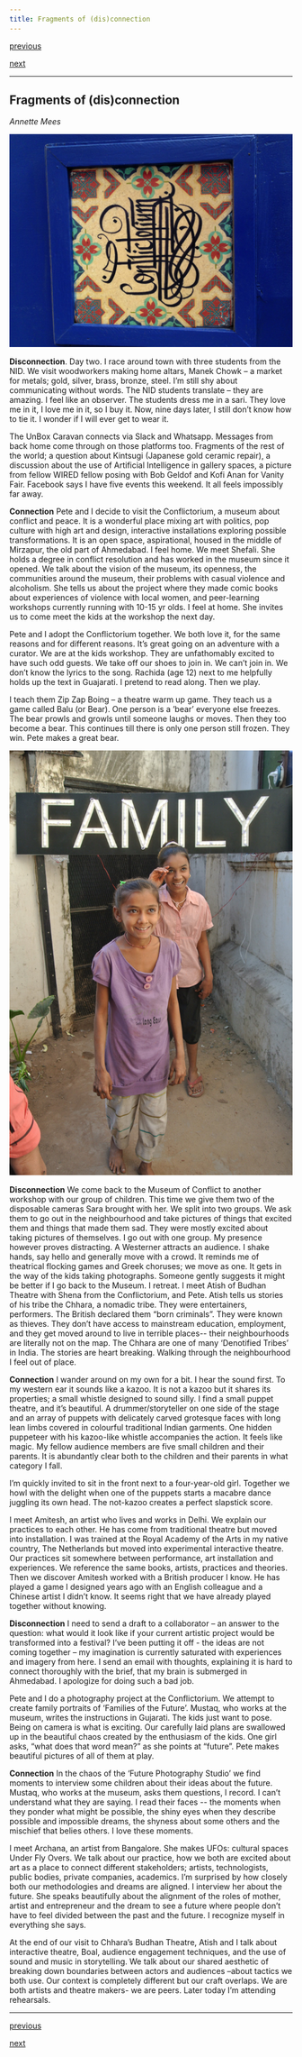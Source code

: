 ```yaml
---
title: Fragments of (dis)connection
---
```


<div id="nav">
  <p class="alignleft"><a href="1_05.html">previous</a></p>
  <p class="alignright"><a href="2_01.html">next</a></p>
  <div style="clear: both;"></div>
</div>

---

## Fragments of (dis)connection
_Annette Mees_

![](images/05.jpg)

**Disconnection**.
Day two. I race around town with three students from the NID. We visit woodworkers making home altars, Manek Chowk – a market for metals; gold, silver, brass, bronze, steel. I’m still shy about communicating without words.  The NID students translate – they are amazing. I feel like an observer.  The students dress me in a sari. They love me in it, I love me in it, so I buy it. Now, nine days later, I still don’t know how to tie it. I wonder if I will ever get to wear it.

The UnBox Caravan connects via Slack and Whatsapp. Messages from back home come through on those platforms too. Fragments of the rest of the world; a question about Kintsugi (Japanese gold ceramic repair), a discussion about the use of Artificial Intelligence in gallery spaces, a picture from fellow WIRED fellow posing with Bob Geldof and Kofi Anan for Vanity Fair. Facebook says I have five events this weekend. It all feels impossibly far away.

**Connection**
Pete and I decide to visit the Conflictorium, a museum about conflict and peace. It is a wonderful place mixing art with politics, pop culture with high art and design, interactive installations exploring possible transformations. It is an open space, aspirational, housed in the middle of Mirzapur, the old part of Ahmedabad. I feel home. We meet Shefali. She holds a degree in conflict resolution and has worked in the museum since it opened. We talk about the vision of the museum,
its openness, the communities around the museum, their problems with casual violence and alcoholism. She tells  us about the project where they made comic books about
experiences of violence with local women, and peer-learning workshops currently running with 10-15 yr olds. I feel at home.  She invites us to come meet the kids at the workshop the next day.

Pete and I adopt the Conflictorium together. We both love  it, for the same reasons and for different reasons. It’s great going on an adventure with a curator. We are at the kids workshop. They are unfathomably excited to have such odd guests. We take off our shoes to join in. We can’t join in. We don’t know the lyrics to the song. Rachida (age 12) next to me helpfully holds up the text in Guajarati. I pretend to read along. Then we play.

I teach them Zip Zap Boing – a theatre warm up game. They teach us a game called Balu (or Bear). One person is a ’bear’ everyone else freezes. The bear prowls and growls until someone laughs or moves. Then they too become a bear. This continues till there is only one person still frozen. They win. Pete makes a great bear.

![](images/06.jpg)

**Disconnection**
We come back to the Museum of Conflict to another workshop with our group of children. This time we give them two of the disposable cameras Sara brought with  her. We split into two groups. We ask them to go out in   the neighbourhood and take pictures of things that excited them and things that made them sad. They were mostly excited about taking pictures of themselves. I go out with one group. My presence however proves distracting. A
Westerner attracts an audience. I shake hands, say hello and generally move with a crowd. It reminds me of theatrical flocking games and Greek choruses; we move as one. It gets in the way of the kids taking photographs. Someone gently suggests it might be better if I go back to the Museum. I retreat.
I meet Atish of Budhan Theatre with Shena from the Conflictorium, and Pete. Atish tells us stories of his tribe the Chhara, a nomadic tribe. They were entertainers, performers. The British declared them “born criminals”. They were
known as thieves. They don’t have access to mainstream education, employment, and they get moved around to live in terrible places-- their neighbourhoods are literally not on the map. The Chhara are one of many ‘Denotified Tribes’ in India. The stories are heart breaking. Walking through the neighbourhood I feel out of place.

**Connection**
I wander around on my own for a bit. I hear the sound first. To my western ear it sounds like a kazoo. It is not a kazoo but it shares its properties; a small whistle designed to sound silly. I find a small puppet theatre, and it’s beautiful. A drummer/storyteller on one side of the stage and an array of puppets with delicately carved grotesque faces with long lean limbs covered in colourful traditional Indian garments. One hidden puppeteer with his kazoo-like whistle accompanies the action. It feels like magic. My fellow audience members are five small children and their parents. It is abundantly clear both to the children and their parents in what category I fall.

I’m quickly invited to sit in the front next to a four-year-old girl. Together we howl with the delight when one of the puppets starts a macabre dance juggling its own head. The not-kazoo creates a perfect slapstick score.

I meet Amitesh, an artist who lives and works in Delhi. We explain our practices to each other. He has come from traditional theatre but moved into installation. I was trained at the Royal Academy of the Arts in my native country, The Netherlands but moved into experimental interactive theatre. Our practices sit somewhere between performance, art installation and experiences. We reference the same books, artists, practices and theories.  Then we discover Amitesh worked with a British producer I know. He has played a game I designed years ago with an English colleague and a Chinese artist I didn’t know.  It seems right that we have already played together without knowing.

**Disconnection**
I need to send a draft to a collaborator – an answer to the question: what would it look like if your current artistic project would be transformed into a festival? I’ve been putting it off - the ideas are not coming together – my imagination is currently saturated with experiences and imagery from here. I send an email with thoughts, explaining it is hard to connect thoroughly with the brief, that my brain is submerged in Ahmedabad. I apologize for doing such a bad job.

Pete and I do a photography project at the Conflictorium. We attempt to create family portraits of ‘Families of the Future’. Mustaq, who works at the museum, writes the instructions in Gujarati. The kids just want to pose. Being on camera is what is exciting. Our carefully laid plans are swallowed up in the beautiful chaos created by the enthusiasm of the kids. One girl asks, “what does that word mean?” as she points
at “future”. Pete makes beautiful pictures of all of them at play.

**Connection**
In the chaos of the ‘Future Photography Studio’ we find moments to interview some children about their ideas about the future. Mustaq, who works at the museum, asks them questions, I record. I can’t understand what they are saying. I read their faces -- the moments when they ponder what might be possible, the shiny eyes when they describe possible and impossible dreams, the shyness about some others and the mischief that belies others. I love these moments.

I meet Archana, an artist from Bangalore. She makes UFOs: cultural spaces Under Fly Overs. We talk about our practice, how we both are excited about art as a place to connect different stakeholders; artists, technologists, public bodies, private companies, academics. I’m surprised by how closely both our methodologies and dreams are aligned. I interview her about the future. She speaks beautifully about the alignment of the roles of mother, artist and entrepreneur and the dream to see a future where people don’t have to feel divided between the past and the future. I recognize myself in everything she says.

At the end of our visit to Chhara’s Budhan Theatre, Atish and I talk about interactive theatre, Boal, audience engagement techniques, and the use of sound and music in storytelling. We talk about our shared aesthetic of breaking down boundaries between actors and audiences –about tactics we both use. Our context is completely different but our craft overlaps. We are both artists and theatre makers- we are peers. Later today I’m attending rehearsals.

---

<div id="nav">
  <p class="alignleft"><a href="1_05.html">previous</a></p>
  <p class="alignright"><a href="2_01.html">next</a></p>
  <div style="clear: both;"></div>
</div>